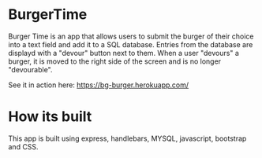 # BurgerTime

Burger Time is an app that allows users to submit the burger of their choice into a text field and add it to a SQL database. Entries from the database are displayd with a "devour" button next to them. When a user "devours" a burger, it is moved to the right side of the screen and is no longer "devourable". 

See it in action here: https://bg-burger.herokuapp.com/

# How its built

This app is built using express, handlebars, MYSQL, javascript, bootstrap and CSS. 
